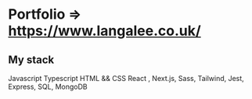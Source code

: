 # Portfolio => https://www.langalee.co.uk/


## My stack
Javascript
Typescript
HTML && CSS
React , Next.js, Sass, Tailwind, Jest, Express, SQL, MongoDB
